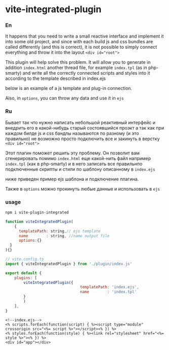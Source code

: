 # vite-integrated-plugin

### En
It happens that you need to write a small reactive interface and implement it into some old project, 
and since with each build js and css bundles are called differently (and this is correct), it is not possible to simply connect everything and throw it into the layout `<div id="root">`

This plugin will help solve this problem. It will allow you to generate in addition `index.html` another thread file, for example `index.tpl` (as in php-smarty) and write all the correctly connected scripts and styles into it according to the template described in index.ejs

below is an example of a js template and plug-in connection.

Also, in `options`, you can throw any data and use it in `ejs`

### Ru
Бывает так что нужно написать небольшой реактивный интерфейс и внедрить его в какой-нибудь старый состоявшийся проэкт
а так как при каждом билде js и css бандлы называются по разному (и это правильно) не возможно просто подключить все и закинуть в верстку `<div id="root">`

Этот плагин поможет решить эту проблему. Он позволит вам сгенерировать помимо `index.html` еще какой-нить файл например `index.tpl` (как в php-smarty) и в него записать все правильнпо подключенные 
скрипты и стили по шаблону описанному в `index.ejs`

ниже приведен пример ejs шаблона и подключение плагина.

Также в `options` можно прокинуть любые данные и использовать в `ejs`

### usage
```bash
npm i vite-plugin-integrated
```


```js
function viteIntegratedPlugin(
	{
	  templatePath: string,// ejs template
	  name        : string, //name output file
	  options:{}
  }
){}
```

```js
// vite.config.ts
import { viteIntegratedPlugin } from './plugin/index.js'

export default {
	plugins: [
		viteIntegratedPlugin({
								 templatePath: 'index.ejs',
								 name        : 'index.tpl'
		}
		)
	],
}

```
```ejs
<!--index.ejs-->
<% scripts.forEach(function(script) { %><script type="module" crossorigin src="<%= script %>"></script><% }) %>
<% styles.forEach(function(style) { %><link rel="stylesheet" href="<%= style %>"><% }) %>
<div id="app"></div>
```
